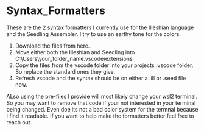 # Syntax_Formatters

These are the 2 syntax formatters I currently use for the Illeshian language and the Seedling Assembler. I try to use an earthy tone for the colors. 

1) Download the files from here.
2) Move either both the Illeshian and Seedling into C:\Users\your_folder_name\.vscode\extensions
3) Copy the files from the vscode folder into your projects .vscode folder. So replace the standard ones they give.
4) Refresh vscode and the syntax should be on either a .ill or .seed file now.

ALso using the pre-files I provide will most likely change your wsl2 terminal. So you may want to remove that code if your not interested in your terminal being changed. Even doe its not a bad color system for the termnal because I find it readable.  If you want to help make the formatters better feel free to reach out.
